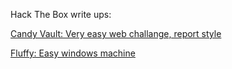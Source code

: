 
Hack The Box write ups:

[Candy Vault: Very easy web challange, report style](CandyVault.md)

[Fluffy: Easy windows machine](Report.md)
